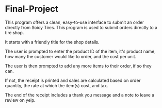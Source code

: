 # Final-Project
This program offers a clean, easy-to-use interface to submit an order directly from Soicy Tires.
This program is used to submit orders directly to a tire shop.

It starts with a friendly title for the shop details.

The user is prompted to enter the product ID of the item, it's product name, how many
the customer would like to order, and the cost per unit.

The user is then prompted to add any more items to their order, if so they can.

If not, the receipt is printed and sales are calculated based on order quantity, the
rate at which the item(s) cost, and tax.

The end of the receipt includes a thank you message and a note to leave a review on yelp.
